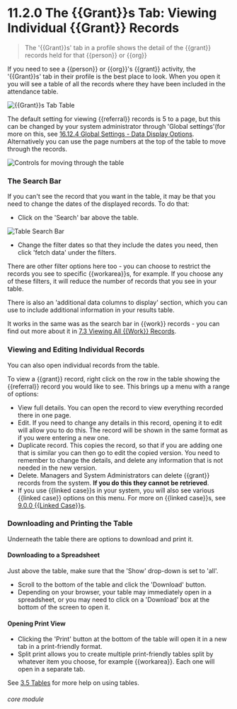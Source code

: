 # 11.2.0 The {{Grant}}s Tab: Viewing Individual {{Grant}} Records

> The '{{Grant}}s' tab in a profile shows the detail of the {{grant}} records held for that {{person}} or {{org}}

If you need to see a {{person}} or {{org}}'s {{grant}} activity, the '{{Grant}}s' tab in their profile is the best place to look. When you open it you will see a table of all the records where they have been included in the attendance table.

![{{Grant}}s Tab Table](/help/index/p/60.2.0a.png)

The default setting for viewing {{referral}} records is 5 to a page, but this can be changed by your system administrator through 'Global settings'(for more on this, see [16.12.4 Global Settings - Data Display Options](/help/index/p/16.12.4). Alternatively you can use the page numbers at the top of the table to move through the records. 

![Controls for moving through the table](6.2.0a.png)

### The Search Bar

If you can't see the record that you want in the table, it may be that you need to change the dates of the displayed records. To do that:

- Click on the 'Search' bar above the table.

![Table Search Bar](60.2.0b.png)

- Change the filter dates so that they include the dates you need, then click 'fetch data' under the filters.

There are other filter options here too - you can choose to restrict the records you see to specific {{workarea}}s, for example. If you choose any of these filters, it will reduce the number of records that you see in your table.

There is also an 'additional data columns to display' section, which you can use to include additional information in your results table.

It works in the same was as the search bar in {{work}} records - you can find out more about it in [7.3 Viewing All {{Work}} Records](/help/index/p/7.3.0).

### Viewing and Editing Individual Records

You can also open individual records from the table.

To view a {{grant}} record, right click on the row in the table showing the {{referral}} record you would like to see. This brings up a menu with a range of options:

- View full details. You can open the record to view everything recorded there in one page. 
- Edit. If you need to change any details in this record, opening it to edit will allow you to do this. The record will be shown in the same format as if you were entering a new one. 
- Duplicate record. This copies the record, so that if you are adding one that is similar you can then go to edit the copied version. You need to remember to change the details, and delete any information that is not needed in the new version.
- Delete. Managers and System Administrators can delete {{grant}} records from the system. **If you do this they cannot be retrieved**.
- If you use {{linked case}}s in your system, you will also see various {{linked case}} options on this menu. For more on {{linked case}}s, see [9.0.0 {{Linked Case}}s](/help/index/p/9.0.0). 


### Downloading and Printing the Table
Underneath the table there are options to download and print it. 

#### Downloading to a Spreadsheet

Just above the table, make sure that the 'Show' drop-down is set to 'all'. 
- Scroll to the bottom of the table and click the 'Download' button.  
- Depending on your browser, your table may immediately open in a spreadsheet, or you may need to click on a 'Download' box at the bottom of the screen to open it.

#### Opening Print View

- Clicking the 'Print' button at the bottom of the table will open it in a new tab in a print-friendly format.  
- Split print allows you to create multiple print-friendly tables split by whatever item you choose, for example {{workarea}}. Each one will open in a separate tab.

See [3.5 Tables](/help/index/p/3.5.0) for more help on using tables.


###### core module

